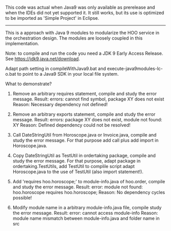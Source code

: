 This code was actual when Java9 was only available as prerelease and when the IDEs did not yet supported it.
 It still works, but its use is optimized to be imported as 'Simple Project' in Eclipse.

-------------------------------------------------------------------------------------------------

This is a approach with Java 9 modules to modularize the HOO service in the orchestration design. The modules are loosely coupled in this implementation.

Note: to compile and run the code you need a JDK 9 Early Access Release. See https://jdk9.java.net/download.


Adapt path setting in compileWithJava9.bat and execute-java9modules-lc-o.bat to point to a Java9 SDK in your local file system.


What to demonstrate?

1. Remove an arbitrary requires statement, compile and study the error message.
   Result: errors: cannot find symbol, package XY does not exist
   Reason: Necessary dependency not defined!

2. Remove an arbitrary exports statement, compile and study the error message.
   Result: errors: package XY does not exist, module not found: XY
   Reason: Defined dependency could not be resolved!

3. Call DateStringUtil from Horoscope.java or Invoice.java, compile and study the error message.
   For that purpose add call plus add import in Horoscope.java.

4. Copy DateStringUtil as TestUtil in ordertaking package, compile and study the error message.
   For that purpose, adapt package in ordertaking.TestUtils,
                     add TestUtil to complile script
                     adapt Horoscope.java to the use of TestUtil (also import statement!).

5. Add 'requires hoo.horoscope;' to module-info.java of hoo.order, compile and study the error message.
   Result: error: module not found: hoo.horoscope  requires hoo.horoscope;
   Reason: No dependency cycles possible!

6. Modify module name in a arbitrary module-info.java file, compile study the error message.
   Result: error: cannot access module-info
   Reason: module name mismatch between module-info.java and folder name in src

